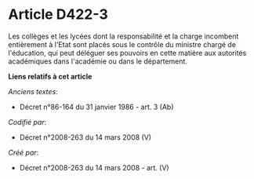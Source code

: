 # Article D422-3

Les collèges et les lycées dont la responsabilité et la charge incombent entièrement à l'Etat sont placés sous le contrôle du
ministre chargé de l'éducation, qui peut déléguer ses pouvoirs en cette matière aux autorités académiques dans l'académie ou
dans le département.

**Liens relatifs à cet article**

_Anciens textes_:

  - Décret n°86-164 du 31 janvier 1986 - art. 3 (Ab)

_Codifié par_:

  - Décret n°2008-263 du 14 mars 2008 (V)

_Créé par_:

  - Décret n°2008-263 du 14 mars 2008 - art. (V)

